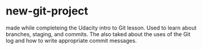 # new-git-project
made while completeing the Udacity intro to Git lesson. 
Used to learn about branches, staging, and commits. The also taked about the uses of the Git log and how to write appropriate commit messages.
